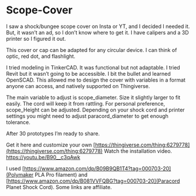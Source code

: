# Scope-Cover
I saw a shock/bungee scope cover on Insta or YT, and I decided I needed it. But, it wasn’t an ad, so I don’t know where to get it. I have calipers and a 3D printer so I figured it out.

This cover or cap can be adapted for any circular device. I can think of optic, red dot, and flashlight.

I tried modeling in TinkerCAD. It was functional but not adaptable. I tried Revit but it wasn’t going to be accessible. I bit the bullet and learned OpenSCAD. This allowed me to design the cover with variables in a format anyone can access, and natively supported on Thingiverse.

The main variable to adjust is scope_diameter. Size it slightly larger to fit easily. The cord will keep it from rattling.
For personal preference, scope_Height can be adjusted.
Depending on your shock cord and printer settings you might need to adjust paracord_diameter to get enough tolerance.

After 30 prototypes I’m ready to share.

Get it here and customize your own [https://thingiverse.com/thing:6279778](https://thingiverse.com/thing:6279778) 
Watch the installation video. [https://youtu.be/B90__c3qAwk ](https://youtu.be/B90__c3qAwk )

I used [https://www.amazon.com/dp/B09B9QB1T4?tag=000703-20](Polymaker PLA Pro filament) and [https://www.amazon.com/dp/B081VVFQBG?tag=000703-20](Paracord Planet Shock Cord).
Some links are affiliate.
